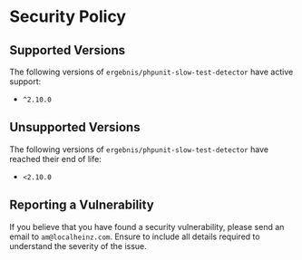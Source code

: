 # Security Policy

## Supported Versions

The following versions of `ergebnis/phpunit-slow-test-detector` have active support:

- `^2.10.0`

## Unsupported Versions

The following versions of `ergebnis/phpunit-slow-test-detector` have reached their end of life:

- `<2.10.0`

## Reporting a Vulnerability

If you believe that you have found a security vulnerability, please send an email to `am@localheinz.com`. Ensure to include all details required to understand the severity of the issue.
